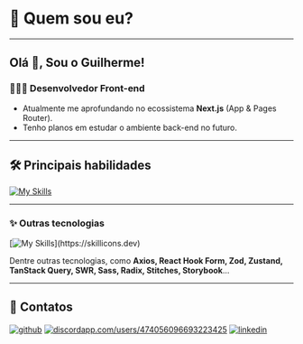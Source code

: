 <img src="https://cdn.discordapp.com/attachments/966337602678566914/1178193433320505474/github-header-image.png?ex=65754124&is=6562cc24&hm=f95b4b5c7ef1ddb9590164545e4673b3edd7a16800a2930bbc36743e853e1c8a&" alt="" />

# 🔭 Quem sou eu?

<hr>

## Olá 👋, Sou o Guilherme!
### 👨🏾‍💻 Desenvolvedor Front-end

-  Atualmente me aprofundando no ecossistema **Next.js** (App & Pages Router).
-  Tenho planos em estudar o ambiente back-end no futuro.

<hr>

## 🛠 Principais habilidades
[![My Skills](https://skillicons.dev/icons?i=react,typescript,javascript,nextjs)](https://skillicons.dev)

<hr>

### ✨ Outras tecnologias
[![My Skills](https://skillicons.dev/icons?i=tailwind,styledcomponents,git,github,redux,html,css,)](https://skillicons.dev)

Dentre outras tecnologias, como **Axios, React Hook Form, Zod, Zustand, TanStack Query, SWR, Sass, Radix, Stitches, Storybook**... 

<hr>

## 📱 Contatos

<p align="left">
<a href="https://github.com/xbozo" target="blank"><img align="center" src="https://img.shields.io/badge/GitHub-100000?style=for-the-badge&logo=github&logoColor=white" alt="github" /></a>
<a href="https://discord.gg/discordapp.com/users/474056096693223425" target="blank"><img align="center" src="https://img.shields.io/badge/Discord-7289DA?style=for-the-badge&logo=discord&logoColor=white" alt="discordapp.com/users/474056096693223425" /></a>
<a href="https://linkedin.com/in/guilherme-viana-291a20268" target="blank"><img align="center" src="https://img.shields.io/badge/linkedin-0A66C2?style=for-the-badge&logo=linkedin&logoColor=white" alt="linkedin" /></a>
</p>

